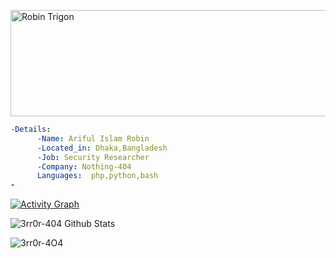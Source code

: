 <a href="https://cooltext.com"><img src="https://images.cooltext.com/5598067.png" width="688" height="170" alt="Robin Trigon" /></a>
```yaml
-Details:
      -Name: Ariful Islam Robin
      -Located_in: Dhaka,Bangladesh
      -Job: Security Researcher
      -Company: Nothing-404
      Languages:  php,python,bash
-

```


<p>
  <a href="https://github-readme-stats.vercel.app/api/top-langs/?username=3rr0r-4O4&theme=gotham&langs_count=6&layout=compact"><img alt="Activity Graph" src="https://github-readme-stats.vercel.app/api/top-langs/?username=3rr0r-4O4&theme=gotham&langs_count=6&layout=compact" /></a>
 </p>

<img alt="3rr0r-404 Github Stats" src="https://github-readme-stats.vercel.app/api?username=3rr0r-4O4&show_icons=true&include_all_commits=true&hide_border=true&theme=chartreuse-dark" />
<p><img align="center" src="https://github-readme-streak-stats.herokuapp.com/?user=3rr0r-4O4&theme=chartreuse-dark" alt="3rr0r-4O4" /></p>
</p>

